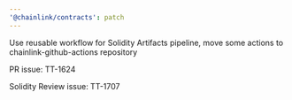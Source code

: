 ```yaml
---
'@chainlink/contracts': patch
---
```


Use reusable workflow for Solidity Artifacts pipeline, move some actions to chainlink-github-actions repository


PR issue: TT-1624

Solidity Review issue: TT-1707
